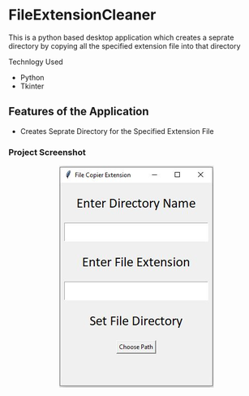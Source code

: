 # FileExtensionCleaner

This is a python based desktop application which creates a seprate directory by copying all the specified extension file into that directory

Technlogy Used
- Python
- Tkinter

## Features of the Application
- Creates Seprate Directory for the Specified Extension File 

### Project Screenshot

<p align="center">
 <img src="app.JPG" alt="logo"/>
</p>

